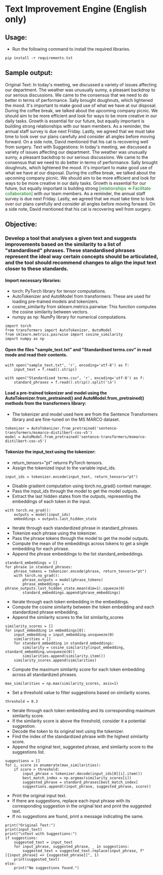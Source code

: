 # Text Improvement Engine (English only)

## Usage:
 - Run the following command to install the required libraries.
```
pip install -r requirements.txt
```

## Sample output:

Original Text:                                                                                                                                                                                  In today's meeting, we discussed a variety of issues affecting our department. The weather was unusually sunny, a pleasant backdrop to our serious discussions. We came to the consensus that we need to do better in terms of performance. Sally brought doughnuts, which lightened the mood. It's important to make good use of what we have at our disposal. During the coffee break, we talked about the upcoming company picnic. We should aim to be more efficient and look for ways to be more creative in our daily tasks. Growth is essential for our future, but equally important is building strong relationships with our team members. As a reminder, the annual staff survey is due next Friday. Lastly, we agreed that we must take time to look over our plans carefully and consider all angles before moving forward. On a side note, David mentioned that his cat is recovering well from surgery.                                                                                                                                                                                                                    Text with Suggestions:                                                                                                                                                                          In today's meeting, we discussed a variety of issues affecting our department. The weather was unusually sunny, a pleasant backdrop to our serious discussions. We came to the consensus that we need to do better in terms of performance. Sally brought doughnuts, which lightened the mood. It's important to make good use of what we have at our disposal. During the coffee break, we talked about the upcoming company picnic. We should aim to be more efficient and look for ways to be more creative in our daily tasks. Growth is essential for our future, but equally important is building strong <span style="color: green"> [relationships => Facilitate collaboration] </span> with our team members. As a reminder, the annual staff survey is due next Friday. Lastly, we agreed that we must take time to look over our plans carefully and consider all angles before moving forward. On a side note, David mentioned that his cat is recovering well from surgery. 

## Objective:
### Develop a tool that analyses a given text and suggests improvements based on the similarity to a list of "standardised" phrases. These standardised phrases represent the ideal way certain concepts should be articulated, and the tool should recommend changes to align the input text closer to these standards.

#### Import necessary libraries:
 - torch: PyTorch library for tensor computations.
 - AutoTokenizer and AutoModel from transformers: These are used for loading pre-trained models and tokenizers.
 - cosine_similarity from sklearn.metrics.pairwise: This function computes the cosine similarity between vectors.
 - numpy as np: NumPy library for numerical computations.
```
import torch
from transformers import AutoTokenizer, AutoModel
from sklearn.metrics.pairwise import cosine_similarity
import numpy as np
```

#### Open the files "sample_text.txt" and "Standardised terms.csv" in read mode and read their contents.
```
with open("sample_text.txt", 'r', encoding='utf-8') as f:
    input_text = f.read().strip()

with open("Standardised terms.csv", 'r', encoding='utf-8') as f:
    standard_phrases = f.read().strip().split('\n')
```

#### Load a pre-trained tokenizer and model using the AutoTokenizer.from_pretrained() and AutoModel.from_pretrained() methods from the transformers library:
 - The tokenizer and model used here are from the Sentence Transformers library and are fine-tuned on the MS MARCO dataset.
```
tokenizer = AutoTokenizer.from_pretrained('sentence-transformers/msmarco-distilbert-cos-v5')
model = AutoModel.from_pretrained('sentence-transformers/msmarco-distilbert-cos-v5')
```

#### Tokenize the input_text using the tokenizer:
 - return_tensors="pt" returns PyTorch tensors.
 - Assign the tokenized input to the variable input_ids.
```
input_ids = tokenizer.encode(input_text, return_tensors="pt")
```

 - Disable gradient computation using torch.no_grad() context manager.
 - Pass the input_ids through the model to get the model outputs.
 - Extract the last hidden states from the outputs, representing the embeddings of each token in the input.
```
with torch.no_grad():
    outputs = model(input_ids)
    embeddings = outputs.last_hidden_state
```

 - Iterate through each standardized phrase in standard_phrases.
 - Tokenize each phrase using the tokenizer.
 - Pass the phrase tokens through the model to get the model outputs.
 - Compute the mean of the embeddings across tokens to get a single embedding for each phrase.
 - Append the phrase embeddings to the list standard_embeddings.
```
standard_embeddings = []
for phrase in standard_phrases:
    phrase_tokens = tokenizer.encode(phrase, return_tensors="pt")
    with torch.no_grad():
        phrase_outputs = model(phrase_tokens)
        phrase_embeddings = phrase_outputs.last_hidden_state.mean(dim=1).squeeze(0)
        standard_embeddings.append(phrase_embeddings)
```

 - Iterate through each token embedding in the embeddings.
 - Compute the cosine similarity between the token embedding and each standardized phrase embedding.
 - Append the similarity scores to the list similarity_scores
```
similarity_scores = []
for input_embedding in embeddings[0]:
    input_embedding = input_embedding.unsqueeze(0)
    similarities = []
    for standard_embedding in standard_embeddings:
        similarity = cosine_similarity(input_embedding, standard_embedding.unsqueeze(0))
        similarities.append(similarity.item())
    similarity_scores.append(similarities)
```

 - Compute the maximum similarity score for each token embedding across all standardized phrases.
```
max_similarities = np.max(similarity_scores, axis=1)
```

 - Set a threshold value to filter suggestions based on similarity scores.
```
threshold = 0.3
```

 - Iterate through each token embedding and its corresponding maximum similarity score.
 - If the similarity score is above the threshold, consider it a potential suggestion.
 - Decode the token to its original text using the tokenizer.
 - Find the index of the standardized phrase with the highest similarity score.
 - Append the original text, suggested phrase, and similarity score to the suggestions list.
```
suggestions = []
for i, score in enumerate(max_similarities):
    if score > threshold:
        input_phrase = tokenizer.decode(input_ids[0][i].item())
        best_match_index = np.argmax(similarity_scores[i])
        suggested_phrase = standard_phrases[best_match_index]
        suggestions.append((input_phrase, suggested_phrase, score))
```

 - Print the original input text.
 - If there are suggestions, replace each input phrase with its corresponding suggestion in the original text and print the suggested text.
 - If no suggestions are found, print a message indicating the same.
```
print("Original Text:")
print(input_text)
print("\nText with Suggestions:")
if suggestions:
    suggested_text = input_text
    for input_phrase, suggested_phrase, _ in suggestions:
        suggested_text = suggested_text.replace(input_phrase, f"[{input_phrase} => {suggested_phrase}]", 1)
    print(suggested_text)
else:
    print("No suggestions found.")
```
